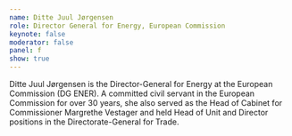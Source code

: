 ```yaml
---
name: Ditte Juul Jørgensen
role: Director General for Energy, European Commission
keynote: false
moderator: false
panel: f
show: true
---
```


Ditte Juul Jørgensen is the Director-General for Energy at the European Commission (DG ENER). A committed civil servant in the European Commission for over 30 years, she also served as the Head of Cabinet for Commissioner Margrethe Vestager and held Head of Unit and Director positions in the Directorate-General for Trade.
